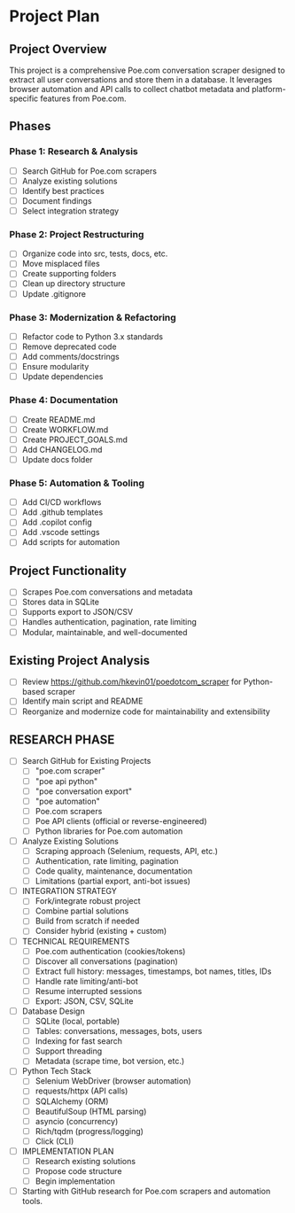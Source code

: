 # Project Plan

## Project Overview
This project is a comprehensive Poe.com conversation scraper designed to extract all user conversations and store them in a database. It leverages browser automation and API calls to collect chatbot metadata and platform-specific features from Poe.com.

## Phases

### Phase 1: Research & Analysis
- [ ] Search GitHub for Poe.com scrapers
- [ ] Analyze existing solutions
- [ ] Identify best practices
- [ ] Document findings
- [ ] Select integration strategy

### Phase 2: Project Restructuring
- [ ] Organize code into src, tests, docs, etc.
- [ ] Move misplaced files
- [ ] Create supporting folders
- [ ] Clean up directory structure
- [ ] Update .gitignore

### Phase 3: Modernization & Refactoring
- [ ] Refactor code to Python 3.x standards
- [ ] Remove deprecated code
- [ ] Add comments/docstrings
- [ ] Ensure modularity
- [ ] Update dependencies

### Phase 4: Documentation
- [ ] Create README.md
- [ ] Create WORKFLOW.md
- [ ] Create PROJECT_GOALS.md
- [ ] Add CHANGELOG.md
- [ ] Update docs folder

### Phase 5: Automation & Tooling
- [ ] Add CI/CD workflows
- [ ] Add .github templates
- [ ] Add .copilot config
- [ ] Add .vscode settings
- [ ] Add scripts for automation

## Project Functionality
- [ ] Scrapes Poe.com conversations and metadata
- [ ] Stores data in SQLite
- [ ] Supports export to JSON/CSV
- [ ] Handles authentication, pagination, rate limiting
- [ ] Modular, maintainable, and well-documented

## Existing Project Analysis
- [ ] Review https://github.com/hkevin01/poedotcom_scraper for Python-based scraper
- [ ] Identify main script and README
- [ ] Reorganize and modernize code for maintainability and extensibility

## RESEARCH PHASE
- [ ] Search GitHub for Existing Projects
  - [ ] "poe.com scraper"
  - [ ] "poe api python"
  - [ ] "poe conversation export"
  - [ ] "poe automation"
  - [ ] Poe.com scrapers
  - [ ] Poe API clients (official or reverse-engineered)
  - [ ] Python libraries for Poe.com automation
- [ ] Analyze Existing Solutions
  - [ ] Scraping approach (Selenium, requests, API, etc.)
  - [ ] Authentication, rate limiting, pagination
  - [ ] Code quality, maintenance, documentation
  - [ ] Limitations (partial export, anti-bot issues)
- [ ] INTEGRATION STRATEGY
  - [ ] Fork/integrate robust project
  - [ ] Combine partial solutions
  - [ ] Build from scratch if needed
  - [ ] Consider hybrid (existing + custom)
- [ ] TECHNICAL REQUIREMENTS
  - [ ] Poe.com authentication (cookies/tokens)
  - [ ] Discover all conversations (pagination)
  - [ ] Extract full history: messages, timestamps, bot names, titles, IDs
  - [ ] Handle rate limiting/anti-bot
  - [ ] Resume interrupted sessions
  - [ ] Export: JSON, CSV, SQLite
- [ ] Database Design
  - [ ] SQLite (local, portable)
  - [ ] Tables: conversations, messages, bots, users
  - [ ] Indexing for fast search
  - [ ] Support threading
  - [ ] Metadata (scrape time, bot version, etc.)
- [ ] Python Tech Stack
  - [ ] Selenium WebDriver (browser automation)
  - [ ] requests/httpx (API calls)
  - [ ] SQLAlchemy (ORM)
  - [ ] BeautifulSoup (HTML parsing)
  - [ ] asyncio (concurrency)
  - [ ] Rich/tqdm (progress/logging)
  - [ ] Click (CLI)
- [ ] IMPLEMENTATION PLAN
  - [ ] Research existing solutions
  - [ ] Propose code structure
  - [ ] Begin implementation

- [ ] Starting with GitHub research for Poe.com scrapers and automation tools.
